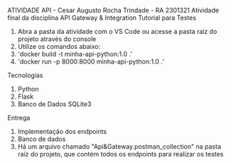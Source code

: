 ATIVIDADE API - Cesar Augusto Rocha Trindade - RA 2301321
Atividade final da disciplina API Gateway & Integration
Tutorial para Testes
1. Abra a pasta da atividade com o VS Code ou acesse a pasta raíz do projeto através do console
2. Utilize os comandos abaixo:
3. 'docker build -t minha-api-python:1.0 .'
4. 'docker run -p 8000:8000 minha-api-python:1.0 .'

Tecnologias
1. Python
2. Flask
3. Banco de Dados SQLite3

Entrega
1. Implementação dos endpoints
2. Banco de dados
3. Há um arquivo chamado "Api&Gateway.postman_collection" na pasta raíz do projeto, que contém todos os endpoints para realizar os testes
